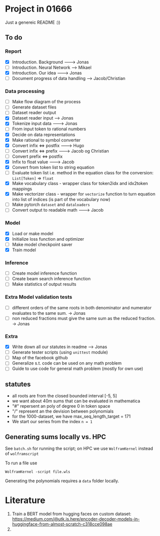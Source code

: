 # Project in 01666

Just a genereic README :))

## To do
### Report

- [X] Introduction. Background ---> Jonas
- [ ] Introduction. Neural Network --> Mikael 
- [X] Introduction. Our idea ---> Jonas
- [ ] Document progress of data handling --> Jacob/Christian

### Data processing
- [ ] Make flow diagram of the process
- [ ] Generate dataset files
- [ ] Dataset reader output
- [X] Dataset reader input --> Jonas
- [X] Tokenize input data ---> Jonas
- [ ] From input token to rational numbers 
- [X] Decide on data representations
- [X] Make rational to symbol converter
- [X] Convert infix <=> postfix ---> Hugo
- [ ] Convert infix <=> prefix ---> Jacob og Christian
- [ ] Convert prefix <=> postfix
- [X] Infix to float value ---> Jacob
- [X] Convert from token list to string equation
- [ ] Evaluate token list i.e. method in the equation class for the conversion: `List[Token]` => `float`
- [X] Make vocabulary class - wrapper class for token2idx and idx2token mappings
- [X] Make vectorizer class - wrapper for `vectorize` function to turn equation into list of indices (is part of the vocabulary now)
- [ ] Make pytorch `dataset` and `dataloaders`
- [ ] Convert output to readable math ---> Jacob

### Model
- [X] Load or make model
- [X] Initialize loss function and optimizer
- [ ] Make model checkpoint saver
- [X] Train model

### Inference
- [ ] Create model inference function
- [ ] Create beam search inference function
- [ ] Make statistics of output results

### Extra Model validation tests
- [ ] different orders of the same roots in both denominator and numerator evaluates to the same sum. -> Jonas
- [ ] non reduced fractions must give the same sum as the reduced fraction. -> Jonas

### Extra
- [X] Write down all our statutes in readme --> Jonas
- [ ] Generate tester scripts (using `unittest` module)
- [ ] Map of the facebook github
- [ ] Generalize s.t. code can be used on any math problem
- [ ] Guide to use code for general math problem (mostly for own use)

## statutes
- all roots are from the closed bounded interval [-5, 5]
- we want about 40m sums that can be evaluated in mathematica 
- "#" repersent an poly of degree 0 in token space
- "/" represent an the devision between polynomials
- for the 1000-dataset, we have max_seq_length_target = 171
- We start our series from the index `n = 1`

## Generating sums locally vs. HPC
See `batch.sh` for running the script; on HPC we use `WolframKernel` instead of `wolframscript`

To run a file use

```
WolframKernel -script file.wls
```

Generating the polynomials requires a `data` folder locally. 


# Literature
1. Train a BERT model from hugging faces on custom dataset: https://medium.com/@utk.is.here/encoder-decoder-models-in-huggingface-from-almost-scratch-c318cce098ae
2. 




